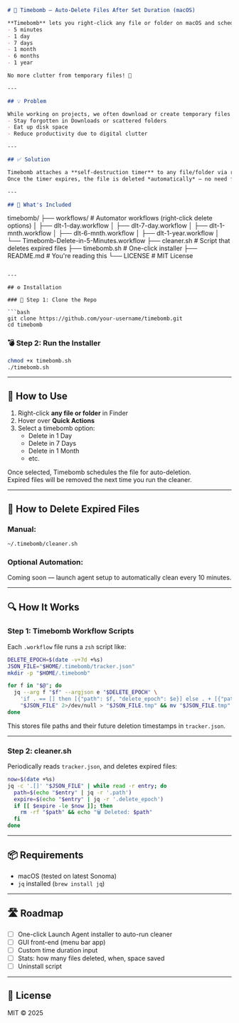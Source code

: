 ```markdown
# 🧨 Timebomb — Auto-Delete Files After Set Duration (macOS)

**Timebomb** lets you right-click any file or folder on macOS and schedule it for automatic deletion in:
- 5 minutes
- 1 day
- 7 days
- 1 month
- 6 months
- 1 year

No more clutter from temporary files! 🧹

---

## 💡 Problem

While working on projects, we often download or create temporary files that are only needed for a short while. These files:
- Stay forgotten in Downloads or scattered folders
- Eat up disk space
- Reduce productivity due to digital clutter

---

## ✅ Solution

Timebomb attaches a **self-destruction timer** to any file/folder via right-click **Quick Actions** in Finder.  
Once the timer expires, the file is deleted *automatically* — no need for manual cleanup.

---

## 📁 What's Included

```
timebomb/
├── workflows/           # Automator workflows (right-click delete options)
│   ├── dlt-1-day.workflow
│   ├── dlt-7-day.workflow
│   ├── dlt-1-mnth.workflow
│   ├── dlt-6-mnth.workflow
│   ├── dlt-1-year.workflow
│   └── Timebomb-Delete-in-5-Minutes.workflow
├── cleaner.sh           # Script that deletes expired files
├── timebomb.sh          # One-click installer
├── README.md            # You're reading this
└── LICENSE              # MIT License
```

---

## ⚙️ Installation

### 🧾 Step 1: Clone the Repo

```bash
git clone https://github.com/your-username/timebomb.git
cd timebomb
```

### 💣 Step 2: Run the Installer

```bash
chmod +x timebomb.sh
./timebomb.sh
```

---

## 🧽 How to Use

1. Right-click **any file or folder** in Finder  
2. Hover over **Quick Actions**  
3. Select a timebomb option:
   - Delete in 1 Day
   - Delete in 7 Days
   - Delete in 1 Month
   - etc.

Once selected, Timebomb schedules the file for auto-deletion.  
Expired files will be removed the next time you run the cleaner.

---

## 🔁 How to Delete Expired Files

### Manual:

```bash
~/.timebomb/cleaner.sh
```

### Optional Automation:

Coming soon — launch agent setup to automatically clean every 10 minutes.

---

## 🔍 How It Works

### Step 1: Timebomb Workflow Scripts

Each `.workflow` file runs a `zsh` script like:

```zsh
DELETE_EPOCH=$(date -v+7d +%s)
JSON_FILE="$HOME/.timebomb/tracker.json"
mkdir -p "$HOME/.timebomb"

for f in "$@"; do
  jq --arg f "$f" --argjson e "$DELETE_EPOCH" \
    'if . == [] then [{"path": $f, "delete_epoch": $e}] else . + [{"path": $f, "delete_epoch": $e}] end' \
    "$JSON_FILE" 2>/dev/null > "$JSON_FILE.tmp" && mv "$JSON_FILE.tmp" "$JSON_FILE"
done
```

This stores file paths and their future deletion timestamps in `tracker.json`.

---

### Step 2: cleaner.sh

Periodically reads `tracker.json`, and deletes expired files:

```zsh
now=$(date +%s)
jq -c '.[]' "$JSON_FILE" | while read -r entry; do
  path=$(echo "$entry" | jq -r '.path')
  expire=$(echo "$entry" | jq -r '.delete_epoch')
  if [[ $expire -le $now ]]; then
    rm -rf "$path" && echo "🗑 Deleted: $path"
  fi
done
```

---

## 📦 Requirements

- macOS (tested on latest Sonoma)
- `jq` installed (`brew install jq`)

---

## 🛣️ Roadmap

- [ ] One-click Launch Agent installer to auto-run cleaner
- [ ] GUI front-end (menu bar app)
- [ ] Custom time duration input
- [ ] Stats: how many files deleted, when, space saved
- [ ] Uninstall script

---

## 🪪 License

MIT © 2025
```


